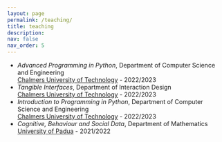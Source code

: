 ```yaml
---
layout: page
permalink: /teaching/
title: teaching
description:
nav: false
nav_order: 5
---
```


- *Advanced Programming in Python*, Department of Computer Science and Engineering <br> [Chalmers University of Technology](https://www.chalmers.se) - 2022/2023
- *Tangible Interfaces*, Department of Interaction Design <br> [Chalmers University of Technology](https://www.chalmers.se) - 2022/2023
- *Introduction to Programming in Python*, Department of Computer Science and Engineering <br> [Chalmers University of Technology](https://www.chalmers.se) - 2022/2023
- *Cognitive, Behaviour and Social Data*, Department of Mathematics <br> [University of Padua](https://www.unipd.it) - 2021/2022